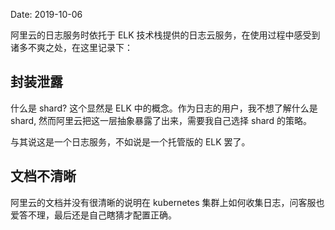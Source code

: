 Date: 2019-10-06

阿里云的日志服务时依托于 ELK 技术栈提供的日志云服务，在使用过程中感受到诸多不爽之处，在这里记录下：

## 封装泄露

什么是 shard? 这个显然是 ELK 中的概念。作为日志的用户，我不想了解什么是 shard, 然而阿里云把这一层抽象暴露了出来，需要我自己选择 shard 的策略。

与其说这是一个日志服务，不如说是一个托管版的 ELK 罢了。

## 文档不清晰

阿里云的文档并没有很清晰的说明在 kubernetes 集群上如何收集日志，问客服也爱答不理，最后还是自己瞎猜才配置正确。